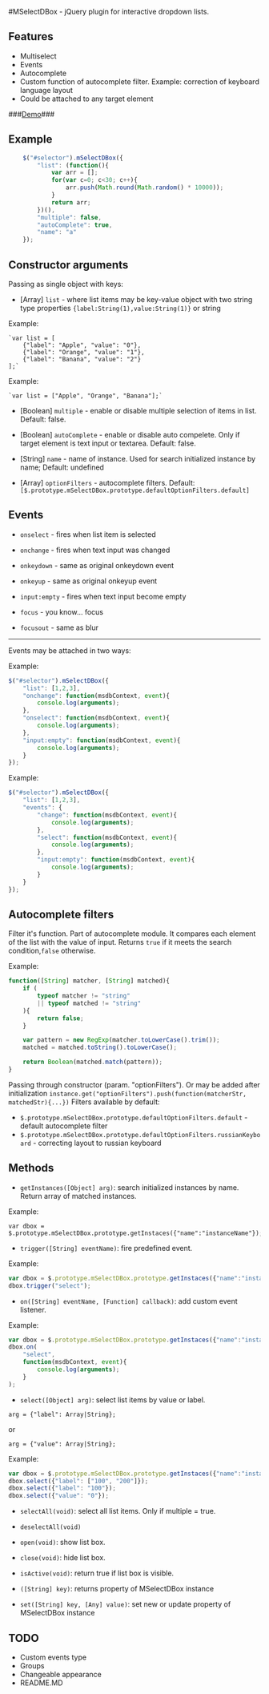 #MSelectDBox - jQuery plugin for interactive dropdown lists.

Features
----------------------------------
- Multiselect
- Events
- Autocomplete
- Custom function of autocomplete filter. Example: correction of keyboard language layout
- Could be attached to any target element

###[Demo](http://eugenegantz.ru/demo/MSelectDBox/example.html)###

Example
----------------------------------
~~~~~ javascript
	$("#selector").mSelectDBox({
		"list": (function(){
			var arr = [];
			for(var c=0; c<30; c++){
				arr.push(Math.round(Math.random() * 10000));
			}
			return arr;
		})(),
		"multiple": false,
		"autoComplete": true,
		"name": "a"
	});
~~~~~

Constructor arguments
----------------------------------
Passing as single object with keys:

* [Array] `list` - where list items may be key-value object with two string type properties `{label:String(1),value:String(1)}`
or string

Example:
		
	`var list = [
		{"label": "Apple", "value": "0"}, 
		{"label": "Orange", "value": "1"},
		{"label": "Banana", "value": "2"}
	];`

Example:

	`var list = ["Apple", "Orange", "Banana"];`
	
* [Boolean] `multiple` - enable or disable multiple selection of items in list.
Default: false.


* [Boolean] `autoComplete` - enable or disable auto compelete. Only if target element is text input or textarea. 
Default: false.


* [String] `name` - name of instance. Used for search initialized instance by name;
Default: undefined


* [Array] `optionFilters` - autocomplete filters.
Default: `[$.prototype.mSelectDBox.prototype.defaultOptionFilters.default]`

Events
----------------------------------
* `onselect` - fires when list item is selected

* `onchange` - fires when text input was changed

* `onkeydown` - same as original onkeydown event

* `onkeyup` - same as original onkeyup event

* `input:empty` - fires when text input become empty

* `focus` - you know... focus

* `focusout` - same as blur

--------------------------------------

Events may be attached in two ways:

Example:
~~~~~ javascript
$("#selector").mSelectDBox({
	"list": [1,2,3],
	"onchange": function(msdbContext, event){
		console.log(arguments);
	},
	"onselect": function(msdbContext, event){
		console.log(arguments);
	},
	"input:empty": function(msdbContext, event){
		console.log(arguments);
	}
});
~~~~~

Example:
~~~~~ javascript
$("#selector").mSelectDBox({
	"list": [1,2,3],
	"events": {
		"change": function(msdbContext, event){
			console.log(arguments);
		},
		"select": function(msdbContext, event){
			console.log(arguments);
		},
		"input:empty": function(msdbContext, event){
			console.log(arguments);
		}
	}
});
~~~~~ 

Autocomplete filters
----------------------------------
Filter it's function. Part of autocomplete module.
It compares each element of the list with the value of input.
Returns `true` if it meets the search condition,`false` otherwise.

Example:
~~~~~ javascript
function([String] matcher, [String] matched){
	if (
		typeof matcher != "string"
		|| typeof matched != "string"
	){
		return false;
	}

	var pattern = new RegExp(matcher.toLowerCase().trim());
	matched = matched.toString().toLowerCase();

	return Boolean(matched.match(pattern));
}
~~~~~

Passing through constructor (param. "optionFilters"). Or may be added after initialization `instance.get("optionFilters").push(function(matcherStr, matchedStr){...})`
Filters available by default:
* `$.prototype.mSelectDBox.prototype.defaultOptionFilters.default` - default autocomplete filter
* `$.prototype.mSelectDBox.prototype.defaultOptionFilters.russianKeyboard` - correcting layout to russian keyboard

Methods
----------------------------------
* `getInstances([Object] arg)`: search initialized instances by name.
Return array of matched instances.

Example:
```
var dbox = $.prototype.mSelectDBox.prototype.getInstaces({"name":"instanceName"});
```

* `trigger([String] eventName)`: fire predefined event.

Example:
~~~~~ javascript
var dbox = $.prototype.mSelectDBox.prototype.getInstaces({"name":"instanceName"})[0];
dbox.trigger("select");
~~~~~

* `on([String] eventName, [Function] callback)`: add custom event listener.

Example:
~~~~~ javascript
var dbox = $.prototype.mSelectDBox.prototype.getInstaces({"name":"instanceName"})[0];
dbox.on(
	"select", 
	function(msdbContext, event){
		console.log(arguments);
	}
);
~~~~~

* `select([Object] arg)`: select list items by value or label.

`arg = {"label": Array|String};`

or

`arg = {"value": Array|String};`

Example:
~~~~~ javascript
var dbox = $.prototype.mSelectDBox.prototype.getInstaces({"name":"instanceName"})[0];
dbox.select({"label": ["100", "200"]});
dbox.select({"label": "100"});
dbox.select({"value": "0"});
~~~~~

* `selectAll(void)`: select all list items. Only if multiple = true.

* `deselectAll(void)`

* `open(void)`: show list box.

* `close(void)`: hide list box.

* `isActive(void)`: return true if list box is visible.

* `([String] key)`: returns property of MSelectDBox instance

* `set([String] key, [Any] value)`: set new or update property of MSelectDBox instance

TODO
--------------------------------------
- Custom events type
- Groups
- Changeable appearance
- README.MD
